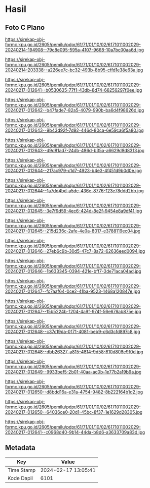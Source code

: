 # Hasil

## Foto C Plano

https://sirekap-obj-formc.kpu.go.id/2605/pemilu/pdpr/61/71/01/10/02/6171011002029-20240214-194908--79c8e095-595a-4107-9668-10a7bc00aa6d.jpg

https://sirekap-obj-formc.kpu.go.id/2605/pemilu/pdpr/61/71/01/10/02/6171011002029-20240214-203338--a226ee7c-bc32-493b-8b95-cffd1e38e63a.jpg

https://sirekap-obj-formc.kpu.go.id/2605/pemilu/pdpr/61/71/01/10/02/6171011002029-20240217-012641--b0530635-77f1-43db-8d74-68256297f0ee.jpg

https://sirekap-obj-formc.kpu.go.id/2605/pemilu/pdpr/61/71/01/10/02/6171011002029-20240217-012642--b47fade7-82a5-4079-990b-ba6d4f98626d.jpg

https://sirekap-obj-formc.kpu.go.id/2605/pemilu/pdpr/61/71/01/10/02/6171011002029-20240217-012643--9b43d92f-7d92-446d-80ca-6e59ca6f5a80.jpg

https://sirekap-obj-formc.kpu.go.id/2605/pemilu/pdpr/61/71/01/10/02/6171011002029-20240217-012643--d9d81ad7-24db-486d-b35a-a6629d8d8313.jpg

https://sirekap-obj-formc.kpu.go.id/2605/pemilu/pdpr/61/71/01/10/02/6171011002029-20240217-012644--217ac979-c1d7-4923-b4e3-4f451d9b0d0e.jpg

https://sirekap-obj-formc.kpu.go.id/2605/pemilu/pdpr/61/71/01/10/02/6171011002029-20240217-012644--1a7dd4bd-a5de-436e-8776-123e78ddd2bb.jpg

https://sirekap-obj-formc.kpu.go.id/2605/pemilu/pdpr/61/71/01/10/02/6171011002029-20240217-012645--3e7f9d59-4ec6-424d-8e2f-9454e8a9df41.jpg

https://sirekap-obj-formc.kpu.go.id/2605/pemilu/pdpr/61/71/01/10/02/6171011002029-20240217-012645--215d236c-2afe-4e0a-8017-e3788119ec04.jpg

https://sirekap-obj-formc.kpu.go.id/2605/pemilu/pdpr/61/71/01/10/02/6171011002029-20240217-012646--27eb6c9b-30d5-47c7-8a72-62636eed0094.jpg

https://sirekap-obj-formc.kpu.go.id/2605/pemilu/pdpr/61/71/01/10/02/6171011002029-20240217-012646--1b633345-0394-421e-bff7-3de71aca04ad.jpg

https://sirekap-obj-formc.kpu.go.id/2605/pemilu/pdpr/61/71/01/10/02/6171011002029-20240217-012647--fc7aaf64-0ce2-41ba-9523-1468a120847e.jpg

https://sirekap-obj-formc.kpu.go.id/2605/pemilu/pdpr/61/71/01/10/02/6171011002029-20240217-012647--15b5224b-1204-4a9f-974f-56e676ab875e.jpg

https://sirekap-obj-formc.kpu.go.id/2605/pemilu/pdpr/61/71/01/10/02/6171011002029-20240217-012648--c37c19da-0171-4081-beb9-c6d3cfd897c8.jpg

https://sirekap-obj-formc.kpu.go.id/2605/pemilu/pdpr/61/71/01/10/02/6171011002029-20240217-012648--dbb26327-a815-4814-9d58-810d808e9f0d.jpg

https://sirekap-obj-formc.kpu.go.id/2605/pemilu/pdpr/61/71/01/10/02/6171011002029-20240217-012649--9933bef5-2b01-40aa-ac0b-1e77b2a19b9a.jpg

https://sirekap-obj-formc.kpu.go.id/2605/pemilu/pdpr/61/71/01/10/02/6171011002029-20240217-012650--d8bdd16a-e31a-4754-9482-8b222164b1d2.jpg

https://sirekap-obj-formc.kpu.go.id/2605/pemilu/pdpr/61/71/01/10/02/6171011002029-20240217-012650--64036ce0-20d1-45bc-8f37-1e1629d28305.jpg

https://sirekap-obj-formc.kpu.go.id/2605/pemilu/pdpr/61/71/01/10/02/6171011002029-20240217-012641--c0968d40-9b14-44da-b8d6-a3633709a83d.jpg


## Metadata

| Key        | Value               |
| ---------- | ------------------- |
| Time Stamp | 2024-02-17 13:05:41 |
| Kode Dapil | 6101                |



